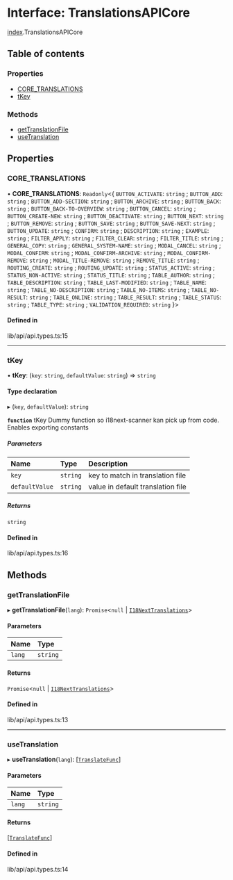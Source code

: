 # Interface: TranslationsAPICore

[index](../wiki/index).TranslationsAPICore

## Table of contents

### Properties

- [CORE\_TRANSLATIONS](../wiki/index.TranslationsAPICore#core_translations-1)
- [tKey](../wiki/index.TranslationsAPICore#tkey-1)

### Methods

- [getTranslationFile](../wiki/index.TranslationsAPICore#gettranslationfile-1)
- [useTranslation](../wiki/index.TranslationsAPICore#usetranslation-1)

## Properties

### CORE\_TRANSLATIONS

• **CORE\_TRANSLATIONS**: `Readonly`<{ `BUTTON_ACTIVATE`: `string` ; `BUTTON_ADD`: `string` ; `BUTTON_ADD-SECTION`: `string` ; `BUTTON_ARCHIVE`: `string` ; `BUTTON_BACK`: `string` ; `BUTTON_BACK-TO-OVERVIEW`: `string` ; `BUTTON_CANCEL`: `string` ; `BUTTON_CREATE-NEW`: `string` ; `BUTTON_DEACTIVATE`: `string` ; `BUTTON_NEXT`: `string` ; `BUTTON_REMOVE`: `string` ; `BUTTON_SAVE`: `string` ; `BUTTON_SAVE-NEXT`: `string` ; `BUTTON_UPDATE`: `string` ; `CONFIRM`: `string` ; `DESCRIPTION`: `string` ; `EXAMPLE`: `string` ; `FILTER_APPLY`: `string` ; `FILTER_CLEAR`: `string` ; `FILTER_TITLE`: `string` ; `GENERAL_COPY`: `string` ; `GENERAL_SYSTEM-NAME`: `string` ; `MODAL_CANCEL`: `string` ; `MODAL_CONFIRM`: `string` ; `MODAL_CONFIRM-ARCHIVE`: `string` ; `MODAL_CONFIRM-REMOVE`: `string` ; `MODAL_TITLE-REMOVE`: `string` ; `REMOVE_TITLE`: `string` ; `ROUTING_CREATE`: `string` ; `ROUTING_UPDATE`: `string` ; `STATUS_ACTIVE`: `string` ; `STATUS_NON-ACTIVE`: `string` ; `STATUS_TITLE`: `string` ; `TABLE_AUTHOR`: `string` ; `TABLE_DESCRIPTION`: `string` ; `TABLE_LAST-MODIFIED`: `string` ; `TABLE_NAME`: `string` ; `TABLE_NO-DESCRIPTION`: `string` ; `TABLE_NO-ITEMS`: `string` ; `TABLE_NO-RESULT`: `string` ; `TABLE_ONLINE`: `string` ; `TABLE_RESULT`: `string` ; `TABLE_STATUS`: `string` ; `TABLE_TYPE`: `string` ; `VALIDATION_REQUIRED`: `string`  }\>

#### Defined in

lib/api/api.types.ts:15

___

### tKey

• **tKey**: (`key`: `string`, `defaultValue`: `string`) => `string`

#### Type declaration

▸ (`key`, `defaultValue`): `string`

**`function`** tKey Dummy function so i18next-scanner kan pick up from code. Enables exporting constants

##### Parameters

| Name | Type | Description |
| :------ | :------ | :------ |
| `key` | `string` | key to match in translation file |
| `defaultValue` | `string` | value in default translation file |

##### Returns

`string`

#### Defined in

lib/api/api.types.ts:16

## Methods

### getTranslationFile

▸ **getTranslationFile**(`lang`): `Promise`<``null`` \| [`I18NextTranslations`](../wiki/index#i18nexttranslations-1)\>

#### Parameters

| Name | Type |
| :------ | :------ |
| `lang` | `string` |

#### Returns

`Promise`<``null`` \| [`I18NextTranslations`](../wiki/index#i18nexttranslations-1)\>

#### Defined in

lib/api/api.types.ts:13

___

### useTranslation

▸ **useTranslation**(`lang`): [[`TranslateFunc`](../wiki/index#translatefunc-1)]

#### Parameters

| Name | Type |
| :------ | :------ |
| `lang` | `string` |

#### Returns

[[`TranslateFunc`](../wiki/index#translatefunc-1)]

#### Defined in

lib/api/api.types.ts:14

